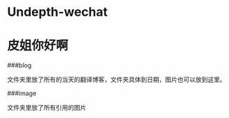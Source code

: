# Undepth-wechat

# 皮姐你好啊

###blog

文件夹里放了所有的当天的翻译博客，文件夹具体到日期，图片也可以放到这里。

###image

文件夹里放了所有引用的图片


